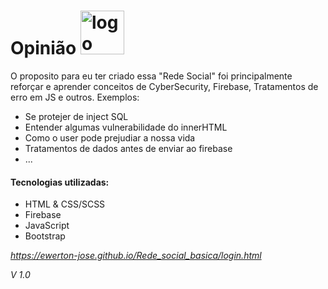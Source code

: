 <h1>Opinião <img width="70px;" src="https://cdn.pixabay.com/photo/2016/12/21/13/59/hand-1923005_1280.png" alt="logo"> </h1>
<p>O proposito para eu ter criado essa "Rede Social" foi principalmente reforçar e aprender conceitos de CyberSecurity, Firebase, Tratamentos de erro em JS e outros. Exemplos: </p>
<ul>
    <li>Se protejer de inject SQL</li>
    <li>Entender algumas vulnerabilidade do innerHTML</li>
    <li>Como o user pode prejudiar a nossa vida</li>
    <li>Tratamentos de dados antes de enviar ao firebase</li>
    <li>...</li>
</ul>

<h4>Tecnologias utilizadas:</h4>
<ul> 
    <li>HTML & CSS/SCSS</li>
    <li>Firebase</li>
    <li>JavaScript</li>
    <li>Bootstrap</li>
</ul>

*https://ewerton-jose.github.io/Rede_social_basica/login.html*

_<p>V 1.0</p>_
